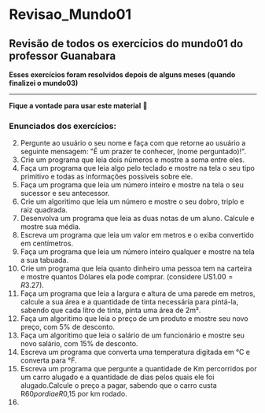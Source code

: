 # Revisao_Mundo01
 ## Revisão de todos os exercícios do mundo01 do professor Guanabara
 
**Esses exercícios foram resolvidos depois de alguns meses (quando finalizei o mundo03)**
***
**Fique a vontade para usar este material** :smiling_face_with_three_hearts:
### Enunciados dos exercícios:
2. Pergunte ao usuário o seu nome e faça com que retorne ao usuário a seguinte mensagem: "É um prazer te conhecer, (nome perguntado)!".
3. Crie um programa que leia dois números e mostre a soma entre eles.
4. Faça um programa que leia algo pelo teclado e mostre na tela o seu tipo primitivo e todas as informações possiveis sobre ele.
5. Faça um programa que leia um número inteiro e mostre na tela o seu sucessor e seu antecessor.
6. Crie um algoritimo que leia um número e mostre o seu dobro, triplo e raiz quadrada.
7. Desenvolva um programa que leia as duas notas de um aluno. Calcule e mostre sua média.
8. Escreva um programa que leia um valor em metros e o exiba convertido em centímetros.
9. Faça um programa que leia um número inteiro qualquer e mostre na tela a sua tabuada.
10. Crie um programa que leia quanto dinheiro uma pessoa tem na carteira e mostre quantos Dólares ela pode comprar. (considere US$1.00 = R$3.27).
11. Faça um programa que leia a largura e altura de uma parede em metros, calcule a sua área e a quantidade de tinta necessária para pintá-la, sabendo que cada litro de tinta, pinta uma área de 2m².
12. Faça um algoritimo que leia o preço de um produto e mostre seu novo preço, com 5% de desconto.
13. Faça um algoritimo que leia o salário de um funcionário e mostre seu novo salário, com 15% de desconto.
14. Escreva um programa que converta uma temperatura digitada em °C e converta para °F.
15. Escreva um programa que pergunte a quantidade de Km percorridos por um carro alugado e a quantidade de dias pelos quais ele foi alugado.Calcule o preço a pagar, sabendo que o carro custa R$60 por dia e R$0,15 por km rodado.
16. 
    




 
 
 
